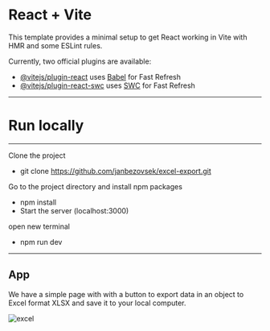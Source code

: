 # React + Vite

This template provides a minimal setup to get React working in Vite with HMR and some ESLint rules.

Currently, two official plugins are available:

- [@vitejs/plugin-react](https://github.com/vitejs/vite-plugin-react/blob/main/packages/plugin-react/README.md) uses [Babel](https://babeljs.io/) for Fast Refresh
- [@vitejs/plugin-react-swc](https://github.com/vitejs/vite-plugin-react-swc) uses [SWC](https://swc.rs/) for Fast Refresh


---

# Run locally

---

Clone the project

- git clone https://github.com/janbezovsek/excel-export.git


Go to the project directory and install npm packages

- npm install
- Start the server (localhost:3000)

open new terminal
- npm run dev

---


## App



We have a simple page with with a button to export data in an object to Excel format XLSX
and save it to your local computer.



![excel](https://github.com/user-attachments/assets/13aef854-afc5-4c95-9b71-41485b9e59aa)


